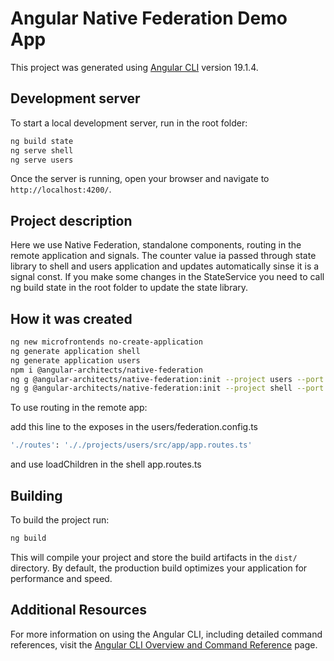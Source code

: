 # Angular Native Federation Demo App

This project was generated using [Angular CLI](https://github.com/angular/angular-cli) version 19.1.4.

## Development server

To start a local development server, run in the root folder:

```bash
ng build state
ng serve shell
ng serve users
```

Once the server is running, open your browser and navigate to `http://localhost:4200/`.

## Project description

Here we use Native Federation, standalone components, routing in the remote application and signals. The counter value ia passed through state library to shell and users application and updates automatically sinse it is a signal const.
If you make some changes in the StateService you need to call ng build state in the root folder to update the state library.

## How it was created

```bash
ng new microfrontends no-create-application
ng generate application shell
ng generate application users
npm i @angular-architects/native-federation
ng g @angular-architects/native-federation:init --project users --port 4201 --type remote
ng g @angular-architects/native-federation:init --project shell --port 4200 --type dynamic-host
```

To use routing in the remote app:

add this line to the exposes in the users/federation.config.ts

```bash
'./routes': '././projects/users/src/app/app.routes.ts'
```
and use loadChildren in the shell app.routes.ts

## Building

To build the project run:

```bash
ng build
```

This will compile your project and store the build artifacts in the `dist/` directory. By default, the production build optimizes your application for performance and speed.

## Additional Resources

For more information on using the Angular CLI, including detailed command references, visit the [Angular CLI Overview and Command Reference](https://angular.dev/tools/cli) page.
